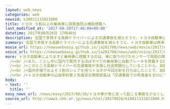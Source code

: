 ```yaml
---
layout: web_news
categories: web
newsid: k10011115821000
title: トヨタ ９割以上の乗用車に誤発進防止機能搭載へ
last_modified_at: '2017-08-28T17:48:00+09:00'
datetime: 2017年08月28日 17時48分
description: 全国で多発する高齢ドライバーによる交通事故を減らそうと、トヨタ自動車は再来年３月までに国内で販売する９割以上の乗用車にブレーキとアクセルの踏み間違いによる急発進を防ぐ機能を搭載すると発表しました。
summary: 全国で多発する高齢ドライバーによる交通事故を減らそうと、トヨタ自動車は再来年３月までに国内で販売する９割以上の乗用車にブレーキとアクセルの踏み間違いによる急発進を防ぐ機能を搭載すると発表しました。
movie_url: https://newswebeasy.github.io/ja201708/news/web/movie/2017/08/30/k10011115821000.mp4
voice_url: https://newswebeasy.github.io/ja201708/news/web/voice/2017/08/30/k10011115821000.mp3
more: トヨタ自動車によりますと乗用車に搭載するのは、車に取り付けたセンサーで周囲の障害物を検知しブレーキとアクセルの踏み間違いによる急発進を防ぐ機能です。現在、国内で販売する乗用車のおよそ３割に搭載していますが、再来年３月末までに９割以上に拡充するとしています。<br
  /><br />また、ことし中に国内で販売するほぼすべての乗用車に自動ブレーキを搭載する計画で、トヨタによりますと、自動ブレーキなどの機能を搭載した車は搭載していない車に比べて追突事故の発生率がおよそ９割少ないということです。<br
  /><br />このところ高齢ドライバーの交通事故が多発し社会問題化していることから、自動車メーカーでは「マツダ」や「ＳＵＢＡＲＵ」で自動ブレーキを主力車の標準装備にする動きも出ています。<br
  /><br />国内市場でおよそ３割のシェアを持つトヨタが今回方針を打ち出したことで、自動車メーカーの間で安全技術を拡充する動きがさらに加速しそうです。<br
  /><br />トヨタ自動車の山田幸則第２先進安全開発部長は「交通事故での死傷者をゼロにするという目標に向け、安全技術の普及と開発に取り組んでいきたい」と話していました。
body:
- text: ''
  title: ''
easy_news_url: /news/easy/2017/08/30/トヨタ車が急に走って起こる事故を少なくしたい/
source_url: http://www3.nhk.or.jp/news/html/20170828/k10011115821000.html
...
```

